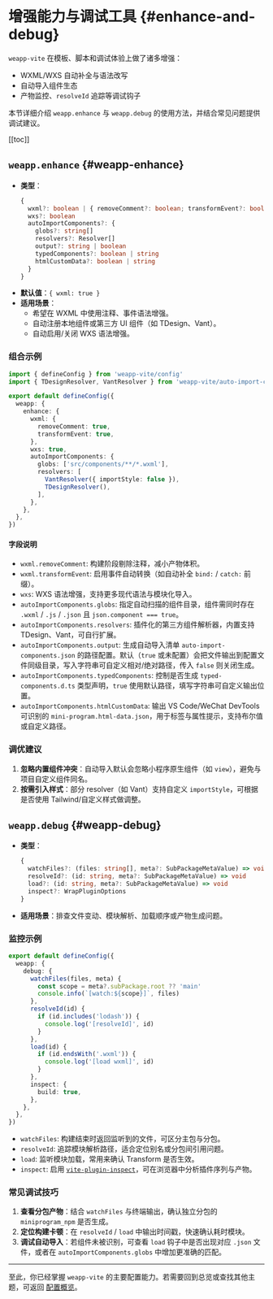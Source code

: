 # 增强能力与调试工具 {#enhance-and-debug}

`weapp-vite` 在模板、脚本和调试体验上做了诸多增强：

- WXML/WXS 自动补全与语法改写
- 自动导入组件生态
- 产物监控、`resolveId` 追踪等调试钩子

本节详细介绍 `weapp.enhance` 与 `weapp.debug` 的使用方法，并结合常见问题提供调试建议。

[[toc]]

## `weapp.enhance` {#weapp-enhance}
- **类型**：
  ```ts
  {
    wxml?: boolean | { removeComment?: boolean; transformEvent?: boolean }
    wxs?: boolean
    autoImportComponents?: {
      globs?: string[]
      resolvers?: Resolver[]
      output?: string | boolean
      typedComponents?: boolean | string
      htmlCustomData?: boolean | string
    }
  }
  ```
- **默认值**：`{ wxml: true }`
- **适用场景**：
  - 希望在 WXML 中使用注释、事件语法增强。
  - 自动注册本地组件或第三方 UI 组件（如 TDesign、Vant）。
  - 自动启用/关闭 WXS 语法增强。

### 组合示例

```ts
import { defineConfig } from 'weapp-vite/config'
import { TDesignResolver, VantResolver } from 'weapp-vite/auto-import-components/resolvers'

export default defineConfig({
  weapp: {
    enhance: {
      wxml: {
        removeComment: true,
        transformEvent: true,
      },
      wxs: true,
      autoImportComponents: {
        globs: ['src/components/**/*.wxml'],
        resolvers: [
          VantResolver({ importStyle: false }),
          TDesignResolver(),
        ],
      },
    },
  },
})
```

#### 字段说明

- `wxml.removeComment`: 构建阶段剔除注释，减小产物体积。
- `wxml.transformEvent`: 启用事件自动转换（如自动补全 `bind:` / `catch:` 前缀）。
- `wxs`: WXS 语法增强，支持更多现代语法与模块化导入。
- `autoImportComponents.globs`: 指定自动扫描的组件目录，组件需同时存在 `.wxml` / `.js` / `.json` 且 `json.component === true`。
- `autoImportComponents.resolvers`: 插件化的第三方组件解析器，内置支持 TDesign、Vant，可自行扩展。
- `autoImportComponents.output`: 生成自动导入清单 `auto-import-components.json` 的路径配置。默认（`true` 或未配置）会把文件输出到配置文件同级目录，写入字符串可自定义相对/绝对路径，传入 `false` 则关闭生成。
- `autoImportComponents.typedComponents`: 控制是否生成 `typed-components.d.ts` 类型声明，`true` 使用默认路径，填写字符串可自定义输出位置。
- `autoImportComponents.htmlCustomData`: 输出 VS Code/WeChat DevTools 可识别的 `mini-program.html-data.json`，用于标签与属性提示，支持布尔值或自定义路径。

### 调优建议

1. **忽略内置组件冲突**：自动导入默认会忽略小程序原生组件（如 `view`），避免与项目自定义组件同名。
2. **按需引入样式**：部分 resolver（如 Vant）支持自定义 `importStyle`，可根据是否使用 Tailwind/自定义样式做调整。

## `weapp.debug` {#weapp-debug}
- **类型**：
  ```ts
  {
    watchFiles?: (files: string[], meta?: SubPackageMetaValue) => void
    resolveId?: (id: string, meta?: SubPackageMetaValue) => void
    load?: (id: string, meta?: SubPackageMetaValue) => void
    inspect?: WrapPluginOptions
  }
  ```
- **适用场景**：排查文件变动、模块解析、加载顺序或产物生成问题。

### 监控示例

```ts
export default defineConfig({
  weapp: {
    debug: {
      watchFiles(files, meta) {
        const scope = meta?.subPackage.root ?? 'main'
        console.info(`[watch:${scope}]`, files)
      },
      resolveId(id) {
        if (id.includes('lodash')) {
          console.log('[resolveId]', id)
        }
      },
      load(id) {
        if (id.endsWith('.wxml')) {
          console.log('[load wxml]', id)
        }
      },
      inspect: {
        build: true,
      },
    },
  },
})
```

- `watchFiles`: 构建结束时返回监听到的文件，可区分主包与分包。
- `resolveId`: 追踪模块解析路径，适合定位别名或分包间引用问题。
- `load`: 监听模块加载，常用来确认 Transform 是否生效。
- `inspect`: 启用 [`vite-plugin-inspect`](https://github.com/antfu/vite-plugin-inspect)，可在浏览器中分析插件序列与产物。

### 常见调试技巧

1. **查看分包产物**：结合 `watchFiles` 与终端输出，确认独立分包的 `miniprogram_npm` 是否生成。
2. **定位构建卡顿**：在 `resolveId` / `load` 中输出时间戳，快速确认耗时模块。
3. **调试自动导入**：若组件未被识别，可查看 `load` 钩子中是否出现对应 `.json` 文件，或者在 `autoImportComponents.globs` 中增加更准确的匹配。

---

至此，你已经掌握 `weapp-vite` 的主要配置能力。若需要回到总览或查找其他主题，可返回 [配置概览](./index.md)。
